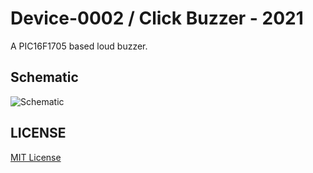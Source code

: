 # Device-0002 / Click Buzzer - 2021

A PIC16F1705 based loud buzzer.

## Schematic
![Schematic](./schematic/schematic.png)

## LICENSE
[MIT License](./LICENSE)


